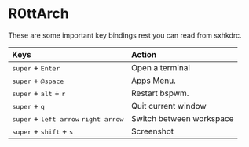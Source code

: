 # R0ttArch

These are some important key bindings rest you can read from sxhkdrc.

| Keys                                               | Action                   |
| :------------------------------------------------- | :----------------------- |
| <kbd>super</kbd> + <kbd>Enter</kbd>                | Open a terminal          |
| <kbd>super</kbd> + <kbd>@space</kbd>               | Apps Menu.               |
| <kbd>super</kbd> + <kbd>alt</kbd> + <kbd>r</kbd>   | Restart bspwm.           |
| <kbd>super</kbd> + <kbd>q</kbd>                    | Quit current window      |
| <kbd>super</kbd> + <kbd>left arrow</kbd> <kbd>right arrow</kbd>     | Switch between workspace |
| <kbd>super</kbd> + <kbd>shift</kbd> + <kbd>s</kbd> | Screenshot               |

